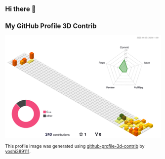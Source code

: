 ## Hi there 👋

<!--
**y1fe1/y1fe1** is a ✨ _special_ ✨ repository because its `README.md` (this file) appears on your GitHub profile.

Here are some ideas to get you started:

- 🔭 I’m currently working on ...
- 🌱 I’m currently learning ...
- 👯 I’m looking to collaborate on ...
- 🤔 I’m looking for help with ...
- 💬 Ask me about ...
- 📫 How to reach me: ...
- 😄 Pronouns: ...
- ⚡ Fun fact: ...
-->

## My GitHub Profile 3D Contrib



![](./profile-3d-contrib/profile-season-animate.svg)

This profile image was generated using [github-profile-3d-contrib](https://github.com/yoshi389111/github-profile-3d-contrib) by [yoshi389111](https://github.com/yoshi389111).
